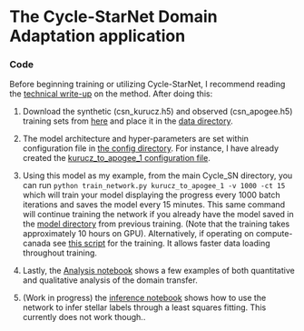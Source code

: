 # The Cycle-StarNet Domain Adaptation application


### Code

Before beginning training or utilizing Cycle-StarNet, I recommend reading the [technical write-up](../docs/README.md) on the method. After doing this:
  
  1. Download the synthetic (csn_kurucz.h5) and observed (csn_apogee.h5) training sets from [here](https://www.canfar.net/storage/list/starnet/public/Cycle_SN) and place it in the [data directory](../data/).
  
  2. The model architecture and hyper-parameters are set within configuration file in [the config directory](../configs). For instance, I have already created the [kurucz_to_apogee_1 configuration file](../configs/kurucz_to_apogee_1.ini).
  
  3. Using this model as my example, from the main Cycle_SN directory, you can run `python train_network.py kurucz_to_apogee_1 -v 1000 -ct 15` which will train your model displaying the progress every 1000 batch iterations and saves the model every 15 minutes. This same command will continue training the network if you already have the model saved in the [model directory](../models) from previous training. (Note that the training takes approximately 10 hours on GPU). Alternatively, if operating on compute-canada see [this script](../scripts/kur_to_ap_1.sh) for the training. It allows faster data loading throughout training.
  
  4. Lastly, the [Analysis notebook](./Domain_Transfer_DR14.ipynb) shows a few examples of both quantitative and qualitative analysis of the domain transfer.
  
  5. (Work in progress) the [inference notebook](./Estimating_Stellar_Params.ipynb) shows how to use the network to infer stellar labels through a least squares fitting. This currently does not work though..
